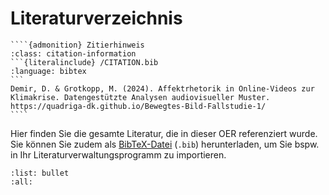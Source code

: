 # Literaturverzeichnis

`````{margin}
````{admonition} Zitierhinweis
:class: citation-information
```{literalinclude} /CITATION.bib
:language: bibtex
```
Demir, D. & Grotkopp, M. (2024). Affektrhetorik in Online-Videos zur Klimakrise. Datengestützte Analysen audiovisueller Muster. https://quadriga-dk.github.io/Bewegtes-Bild-Fallstudie-1/
````
`````

Hier finden Sie die gesamte Literatur, die in dieser OER referenziert wurde. Sie können Sie zudem als [BibTeX-Datei](../references.bib) (`.bib`) herunterladen, um Sie bspw. in Ihr Literaturverwaltungsprogramm zu importieren.

```{bibliography}
:list: bullet
:all:
```
